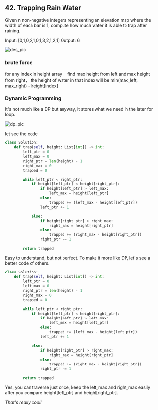 ## 42. Trapping Rain Water
Given n non-negative integers representing an elevation map where the width of each bar is 1, compute how much water it is able to trap after raining.

Input: [0,1,0,2,1,0,1,3,2,1,2,1]
Output: 6

![des_pic](https://assets.leetcode.com/uploads/2018/10/22/rainwatertrap.png)

### brute force
for any index in height array，
find max height from left and max height from right，
the height of water in that index will be min(max_left, max_right) - height[index] 

### Dynamic Programming
It's not much like a DP but anyway, it stores what we need in the later for loop.

![dp_pic](https://leetcode.com/problems/trapping-rain-water/Figures/42/trapping_rain_water.png)

let see the code
```python
class Solution:
    def trap(self, height: List[int]) -> int:
        left_ptr = 0
        left_max = 0
        right_ptr = len(height) - 1
        right_max = 0
        trapped = 0
        
        while left_ptr < right_ptr:
            if height[left_ptr] < height[right_ptr]:
                if height[left_ptr] > left_max:
                    left_max = height[left_ptr]
                else:
                    trapped += (left_max - height[left_ptr])
                left_ptr += 1
            
            else:
                if height[right_ptr] > right_max:
                    right_max = height[right_ptr]
                else:
                    trapped += (right_max - height[right_ptr])
                right_ptr -= 1
                
        return trapped
```

Easy to understand, but not perfect.
To make it more like DP, let's see a better code of others.
```python
class Solution:
    def trap(self, height: List[int]) -> int:
        left_ptr = 0
        left_max = 0
        right_ptr = len(height) - 1
        right_max = 0
        trapped = 0
        
        while left_ptr < right_ptr:
            if height[left_ptr] < height[right_ptr]:
                if height[left_ptr] > left_max:
                    left_max = height[left_ptr]
                else:
                    trapped += (left_max - height[left_ptr])
                left_ptr += 1
            
            else:
                if height[right_ptr] > right_max:
                    right_max = height[right_ptr]
                else:
                    trapped += (right_max - height[right_ptr])
                right_ptr -= 1
                
        return trapped
```

Yes, you can traverse just once, keep the left_max and right_max easily after you compare height[left_ptr] and height[right_ptr].

*That's really cool!*
